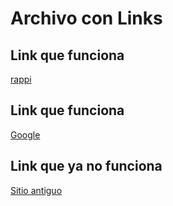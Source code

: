 # Archivo con Links

## Link que funciona
[rappi](https://www.rappi.com)

## Link que funciona
[Google](https://www.google.com)

## Link que ya no funciona
[Sitio antiguo](https://www.sitioantiguo.com)


